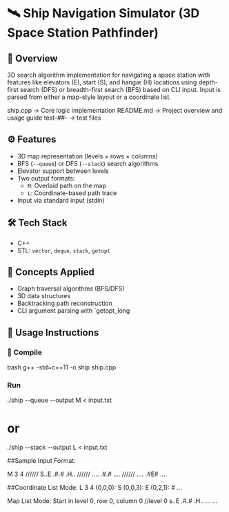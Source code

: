 # 🛰️ Ship Navigation Simulator (3D Space Station Pathfinder)

## 🚀 Overview
3D search algorithm implementation for navigating a space station with features like elevators (E), start (S), and hangar (H) locations using depth-first search (DFS) or breadth-first search (BFS) based on CLI input. Input is parsed from either a map-style layout or a coordinate list.

ship.cpp → Core logic implementation
README.md → Project overview and usage guide
test-##- → test files 

## ⚙️ Features
- 3D map representation (levels × rows × columns)
- BFS (`--queue`) or DFS (`--stack`) search algorithms
- Elevator support between levels
- Two output formats:
  - `M`: Overlaid path on the map
  - `L`: Coordinate-based path trace
- Input via standard input (stdin)

## 🛠 Tech Stack
- C++
- STL: `vector`, `deque`, `stack`, `getopt`

## 🧠 Concepts Applied
- Graph traversal algorithms (BFS/DFS)
- 3D data structures
- Backtracking path reconstruction
- CLI argument parsing with `getopt_long

## 🧪 Usage Instructions

### 🔧 Compile
bash
g++ -std=c++11 -o ship ship.cpp

### Run 
./ship --queue --output M < input.txt
# or
./ship --stack --output L < input.txt

##Sample Input Format:

M 3 4
//////
S..E
.#.#
.H..
//////
....
.#.#
....
//////
....
.#E#
....

##Coordinate List Mode:
L 3 4
(0,0,0): S
(0,0,3): E
(0,2,1): #
...

Map List Mode: 
Start in level 0, row 0, column 0
//level 0
s..E
.#.#
.H..
...
...
